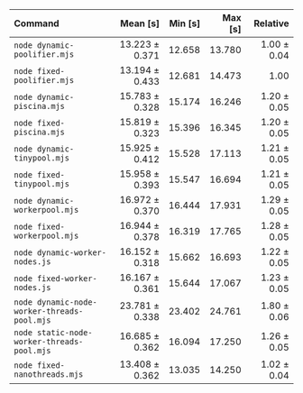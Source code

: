 | Command                                     |       Mean [s] | Min [s] | Max [s] |    Relative |
| :------------------------------------------ | -------------: | ------: | ------: | ----------: |
| `node dynamic-poolifier.mjs`                | 13.223 ± 0.371 |  12.658 |  13.780 | 1.00 ± 0.04 |
| `node fixed-poolifier.mjs`                  | 13.194 ± 0.433 |  12.681 |  14.473 |        1.00 |
| `node dynamic-piscina.mjs`                  | 15.783 ± 0.328 |  15.174 |  16.246 | 1.20 ± 0.05 |
| `node fixed-piscina.mjs`                    | 15.819 ± 0.323 |  15.396 |  16.345 | 1.20 ± 0.05 |
| `node dynamic-tinypool.mjs`                 | 15.925 ± 0.412 |  15.528 |  17.113 | 1.21 ± 0.05 |
| `node fixed-tinypool.mjs`                   | 15.958 ± 0.393 |  15.547 |  16.694 | 1.21 ± 0.05 |
| `node dynamic-workerpool.mjs`               | 16.972 ± 0.370 |  16.444 |  17.931 | 1.29 ± 0.05 |
| `node fixed-workerpool.mjs`                 | 16.944 ± 0.378 |  16.319 |  17.765 | 1.28 ± 0.05 |
| `node dynamic-worker-nodes.js`              | 16.152 ± 0.318 |  15.662 |  16.693 | 1.22 ± 0.05 |
| `node fixed-worker-nodes.js`                | 16.167 ± 0.361 |  15.644 |  17.067 | 1.23 ± 0.05 |
| `node dynamic-node-worker-threads-pool.mjs` | 23.781 ± 0.338 |  23.402 |  24.761 | 1.80 ± 0.06 |
| `node static-node-worker-threads-pool.mjs`  | 16.685 ± 0.362 |  16.094 |  17.250 | 1.26 ± 0.05 |
| `node fixed-nanothreads.mjs`                | 13.408 ± 0.362 |  13.035 |  14.250 | 1.02 ± 0.04 |
